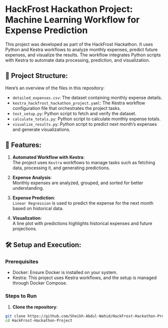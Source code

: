 # HackFrost Hackathon Project: Machine Learning Workflow for Expense Prediction
This project was developed as part of the HackFrost Hackathon. It uses Python and Kestra workflows to analyze monthly expenses, predict future expenses, and visualize the results. The workflow integrates Python scripts with Kestra to automate data processing, prediction, and visualization.

## 📂 Project Structure:

Here’s an overview of the files in this repository:

- `detailed_expenses.csv`: The dataset containing monthly expense details.
- `kestra_hackfrost_hackathon_project.yaml`: The Kestra workflow configuration file that orchestrates the project tasks.
- `test_setup.py`: Python script to fetch and verify the dataset.
- `calculate_totals.py`: Python script to calculate monthly expense totals.
- `visualize_results.py`: Python script to predict next month’s expenses and generate visualizations.

## 🚀 Features:

1. **Automated Workflow with Kestra**:  
The project uses `Kestra` workflows to manage tasks such as fetching data, processing it, and generating predictions.

2. **Expense Analysis**:  
Monthly expenses are analyzed, grouped, and sorted for better understanding.

3. **Expense Prediction**:  
`Linear Regression` is used to predict the expense for the next month based on historical data.

4. **Visualization**:  
A line plot with predictions highlights historical expenses and future projections.

## 🛠️ Setup and Execution:

### Prerequisites
- Docker: Ensure Docker is installed on your system.
- Kestra: This project uses Kestra workflows, and the setup is managed through Docker Compose.

### Steps to Run
1. **Clone the repository**:
```bash
git clone https://github.com/Sheikh-Abdul-Wahid/HackFrost-Hackathon-Project.git
cd HackFrost-Hackathon-Project

